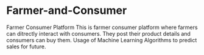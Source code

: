 # Farmer-and-Consumer
Farmer Consumer Platform This is farmer consumer platform where farmers can ditrectly interact with consumers. They post their product details and consumers can buy them. Usage of Machine Learning Algorithms to predict sales for future.
